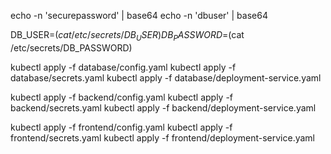 echo -n 'securepassword' | base64
echo -n 'dbuser' | base64

DB_USER=$(cat /etc/secrets/DB_USER)
DB_PASSWORD=$(cat /etc/secrets/DB_PASSWORD)

kubectl apply -f database/config.yaml
kubectl apply -f database/secrets.yaml
kubectl apply -f database/deployment-service.yaml

kubectl apply -f backend/config.yaml
kubectl apply -f backend/secrets.yaml
kubectl apply -f backend/deployment-service.yaml

kubectl apply -f frontend/config.yaml
kubectl apply -f frontend/secrets.yaml
kubectl apply -f frontend/deployment-service.yaml


